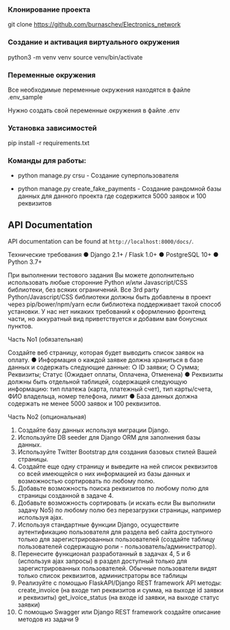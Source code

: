 ### Клонирование проекта

git clone https://github.com/burnaschev/Electronics_network

### Создание и активация виртуального окружения

python3 -m venv venv
source venv/bin/activate

### Переменные окружения

Все необходимые переменные окружения находятся в файле .env_sample

Нужно создать свой переменные окружения в файле .env

### Установка зависимостей

pip install -r requirements.txt

### Команды для работы:
- python manage.py crsu - Создание суперпользователя

- python manage.py create_fake_payments - Создание рандомной базы данных для данного проекта где содержится 5000 заявок и 100 реквизитов

## API Documentation

API documentation can be found at `http://localhost:8000/docs/`.



Технические требования
● Django 2.1+ / Flask 1.0+
● PostgreSQL 10+
● Python 3.7+


При выполнении тестового задания Вы можете дополнительно использовать любые
сторонние Python и/или Javascript/CSS библиотеки, без всяких ограничений. Все 3rd
party Python/Javascript/CSS библиотеки должны быть добавлены в проект через
pip/bower/npm/yarn если библиотека поддерживает такой способ установки. У нас
нет никаких требований к оформлению фронтенд части, но аккуратный вид
приветствуется и добавим вам бонусных пунктов.

Часть No1 (обязательная)

Создайте веб страницу, которая будет выводить список заявок на оплату.
● Информация о каждой заявке должна храниться в базе данных и
содержать следующие данные:
○ ID заявки;
○ Сумма;
Реквизиты;
Статус (Ожидает оплаты, Оплачена, Отменена)
● Реквизиты должны быть отдельной таблицей, содержащей следующую информацию: тип платежа (карта, платежный счет), тип карты/счета, ФИО владельца, номер телефона, лимит
● База данных должна содержать не менее 5000 заявок и 100 реквизитов.


Часть No2 (опциональная)
1. Создайте базу данных используя миграции Django.
2. Используйте DB seeder для Django ORM для заполнения
базы данных.
3. Используйте Twitter Bootstrap для создания базовых стилей Вашей страницы.
4. Создайте еще одну страницу и выведите на ней список реквизитов со всей
имеющейся о них информацией из базы данных и возможностью
сортировать по любому полю.
5. Добавьте возможность поиска реквизитов по любому полю для страницы
созданной в задаче 4.
6. Добавьте возможность сортировать (и искать если Вы выполнили задачу No5)
по любому полю без перезагрузки страницы, например используя ajax.
7. Используя стандартные функции Django, осуществите аутентификацию
пользователя для раздела веб сайта доступного только для
зарегистрированных пользователей (создайте таблицу пользователей содержащую роли - пользователь/администратор).
8. Перенесите функционал разработанный в задачах 4, 5 и 6 (используя ajax
запросы) в раздел доступный только для зарегистрированных пользователей. Обычные пользователи видят только список реквизитов, администраторы все таблицы
9. Реализуйте с помощью FlaskAPI/Django REST framework API методы:
	create_invoice (на входе тип реквизитов и сумма, на выходе id заявки и реквизиты)
	get_ivoice_status (на входе id заявки, на выходе статус заявки)
10. С помощью Swagger или Django REST framework создайте описание методов из задачи 9
